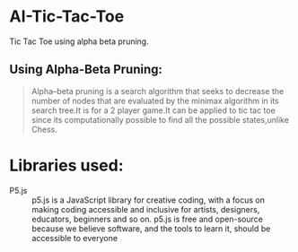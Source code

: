 # AI-Tic-Tac-Toe
Tic Tac Toe using alpha beta pruning.

## Using Alpha-Beta Pruning:

>Alpha–beta pruning is a search algorithm that seeks to decrease the number of nodes that are evaluated by the minimax algorithm in its search tree.It is for a 2 player game.It can be applied to tic tac toe since its computationally possible to find all the possible states,unlike Chess.

# Libraries used:
<dl>
  <dt>P5.js</dt>
  <dd>p5.js is a JavaScript library for creative coding, with a focus on making coding accessible and inclusive for artists, designers, educators, beginners and so on. p5.js is free and open-source because we believe software, and the tools to learn it, should be accessible to everyone</dd>
</dl>
